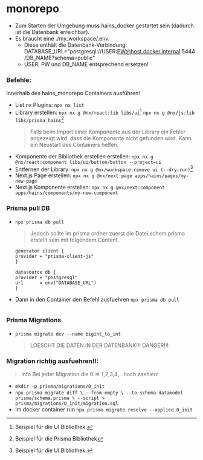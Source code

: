 # monorepo

- Zum Starten der Umgebung muss hains_docker gestartet sein (dadurch ist die Datenbank erreichbar).
- Es braucht eine ./my_workspace/.env.
  - Diese enthält die Datenbank-Verbindung:
    DATABASE_URL="postgresql://USER:PW@host.docker.internal:5444/DB_NAME?schema=public"
  - USER, PW und DB_NAME entsprechend ersetzen!

### Befehle:

Innerhalb des hains_monorepo Containers ausführen!

- List nx Plugins:
  `npx nx list`
- Library erstellen:
  `npx nx g @nx/react:lib libs/ui`[^1]
  `npx nx g @nx/js:lib libs/prisma_hains`[^2]
  > Falls beim Import einer Komponente aus der Library ein Fehler angezeigt wird, dass die Komponente nicht gefunden wird. Kann ein Neustart des Containers helfen.
- Komponente der Bibliothek erstellen erstellen:
  `npx nx g @nx/react:component libs/ui/button/button --project=ui`
- Entfernen der Library:
  `npx nx g @nx/workspace:remove ui (--dry-run)`[^1]
- Next.js Page erstellen:
  `npx nx g @nx/next:page apps/hains/pages/my-new-page`
- Next.js Komponente erstellen:
  `npx nx g @nx/next:component apps/hains/components/my-new-component`

[^1]: Beispiel für die UI Bibliothek.

[^2]: Beispiel für die Prisma Bibliothek

### Prisma pull DB

- `npx prisma db pull`

  > Jedoch sollte im prisma ordner zuerst die Datei schem.prisma erstellt sein mit folgendem Content.

  ```prisma
  generator client {
  provider = "prisma-client-js"
  }

  datasource db {
  provider = "postgresql"
  url      = env("DATABASE_URL")
  }
  ```

- Dann in den Container den Befehl ausfuehren `npx prisma db pull`

```

```

### Prisma Migrations

- `prisma migrate dev --name bigint_to_int`
  > LOESCHT DIE DATEN IN DER DATENBANK!!! DANGER!!!

### Migration richtig ausfuehren!!:

> Info Bei jeder Migration die 0 => 1,2,3,4,.. hoch zaehlen!

- `mkdir -p prisma/migrations/0_init`
- `npx prisma migrate diff \
--from-empty \
--to-schema-datamodel prisma/schema.prisma \
--script > prisma/migrations/0_init/migration.sql`
- Im docker container run `npx prisma migrate resolve --applied 0_init`
